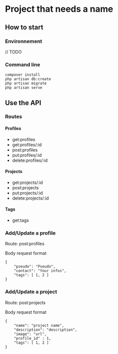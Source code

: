 # Project that needs a name

## How to start

### Environnement

// TODO

### Command line

```
composer install
php artisan db:create
php artisan migrate
php artisan serve
```

## Use the API

### Routes

#### Profiles

-   get:profiles
-   get:profiles/:id
-   post:profiles
-   put:profiles/:id
-   delete:profiles/:id

#### Projects

-   get:projects/:id
-   post:projects
-   put:projects/:id
-   delete:projects/:id

#### Tags

-   get:tags

### Add/Update a profile

Route: post:profiles

Body request format

```
{
    "pseudo": "Pseudo",
    "contact": "Your infos",
    "tags": [ 1, 2 ]
}
```

### Add/Update a project

Route: post:projects

Body request format

```
{
    "name": "project name",
    "description": "description",
    "image": "url",
    "profile_id" : 1,
    "tags": [ 1, 2 ]
}
```

